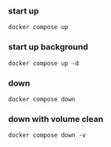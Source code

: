 ### start up 
```
docker compose up
```
### start up background
```
docker compose up -d
```
### down
```
docker compose down
```
### down with volume clean
```
docker compose down -v
```

